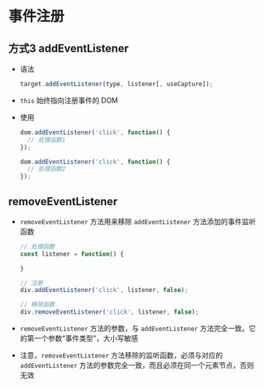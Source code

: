 # 事件注册

## 方式3 addEventListener

+ 语法

  ```js
  target.addEventListener(type, listener[, useCapture]);
  ```

+ `this` 始终指向注册事件的 DOM

+ 使用

  ```js
  dom.addEventListener('click', function() {
    // 处理函数1
  });

  dom.addEventListener('click', function() {
    // 处理函数2
  });
  ```

## removeEventListener

+ `removeEventListener` 方法用来移除 `addEventListener` 方法添加的事件监听函数

  ```js
  // 处理函数
  const listener = function() {

  }

  // 注册
  div.addEventListener('click', listener, false);

  // 移除函数
  div.removeEventListener('click', listener, false);
  ```

+ `removeEventListener` 方法的参数，与 `addEventListener` 方法完全一致。它的第一个参数“事件类型”，大小写敏感

+ 注意，`removeEventListener` 方法移除的监听函数，必须与对应的 `addEventListener` 方法的参数完全一致，而且必须在同一个元素节点，否则无效
